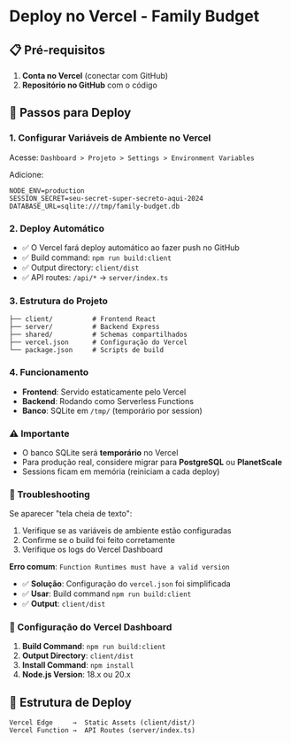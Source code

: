 # Deploy no Vercel - Family Budget

## 📋 Pré-requisitos

1. **Conta no Vercel** (conectar com GitHub)
2. **Repositório no GitHub** com o código

## 🚀 Passos para Deploy

### 1. Configurar Variáveis de Ambiente no Vercel

Acesse: `Dashboard > Projeto > Settings > Environment Variables`

Adicione:
```
NODE_ENV=production
SESSION_SECRET=seu-secret-super-secreto-aqui-2024
DATABASE_URL=sqlite:///tmp/family-budget.db
```

### 2. Deploy Automático

- ✅ O Vercel fará deploy automático ao fazer push no GitHub
- ✅ Build command: `npm run build:client`
- ✅ Output directory: `client/dist`
- ✅ API routes: `/api/*` → `server/index.ts`

### 3. Estrutura do Projeto

```
├── client/          # Frontend React
├── server/          # Backend Express
├── shared/          # Schemas compartilhados
├── vercel.json      # Configuração do Vercel
└── package.json     # Scripts de build
```

### 4. Funcionamento

- **Frontend**: Servido estaticamente pelo Vercel
- **Backend**: Rodando como Serverless Functions
- **Banco**: SQLite em `/tmp/` (temporário por session)

### ⚠️ Importante

- O banco SQLite será **temporário** no Vercel
- Para produção real, considere migrar para **PostgreSQL** ou **PlanetScale**
- Sessions ficam em memória (reiniciam a cada deploy)

### 🔧 Troubleshooting

Se aparecer "tela cheia de texto":
1. Verifique se as variáveis de ambiente estão configuradas
2. Confirme se o build foi feito corretamente
3. Verifique os logs do Vercel Dashboard

**Erro comum**: `Function Runtimes must have a valid version`
- ✅ **Solução**: Configuração do `vercel.json` foi simplificada
- ✅ **Usar**: Build command `npm run build:client`
- ✅ **Output**: `client/dist`

### 📝 Configuração do Vercel Dashboard

1. **Build Command**: `npm run build:client`
2. **Output Directory**: `client/dist`
3. **Install Command**: `npm install`
4. **Node.js Version**: 18.x ou 20.x

## 📁 Estrutura de Deploy

```
Vercel Edge     →  Static Assets (client/dist/)
Vercel Function →  API Routes (server/index.ts)
```
